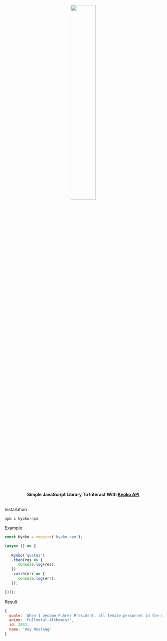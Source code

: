 
<p align="center">
  <img src="https://api.rei.my.id/img/style/ayaxkyo.jpg" width=40%><br>
  <b>Simple JavaScript Library To Interact With <a href="https://api.rei.my.id/">Kyoko API</a></b>
  <br><br>
</p>

Installation
```
npm i kyoko-npm
```

Example
```javascript
const Kyoko = require('kyoko-npm');

(async () => {
   
   Kyoko('quotes')
   .then(res => {
      console.log(res);
   })
   .catch(err => {
      console.log(err);
   });

})();
```
Result
```javascript
{
  quote: 'When I become Fuhrer President, all female personnel in the military ... will have to wear mini-skirts.',
  anime: 'Fullmetal Alchemist',
  id: 3833,
  name: 'Roy Mustang'
}
```
